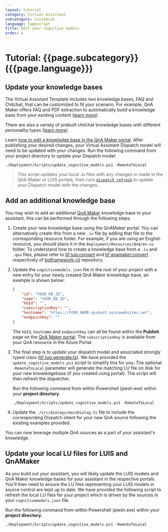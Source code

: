 ```yaml
---
layout: tutorial
category: Virtual Assistant
subcategory: Customize
language: typescript
title: Edit your cognitive models
order: 4
---
```


# Tutorial: {{page.subcategory}} ({{page.language}})

## Update your knowledge bases
The Virtual Assistant Template includes two knowledge bases, FAQ and Chitchat, that can be customized to fit your scenario. For example, QnA Maker offers FAQ and PDF extraction to automatically build a knowledge base from your existing content ([learn more](https://docs.microsoft.com/en-us/azure/cognitive-services/qnamaker/concepts/data-sources-and-content)).

There are also a variety of prebuilt chitchat knowledge bases with different personality types ([learn more](https://docs.microsoft.com/en-us/azure/cognitive-services/qnamaker/how-to/chit-chat-knowledge-base)). 

Learn [how to edit a knowledge base in the QnA Maker portal](https://docs.microsoft.com/en-us/azure/cognitive-services/qnamaker/how-to/edit-knowledge-base). After publishing your desired changes, your Virtual Assistant Dispatch model will need to be updated with your changes. Run the following command from your project directory to update your Dispatch model:
```
./Deployment/Scripts/update_cognitive_models.ps1 -RemoteToLocal
```
> This script updates your local .lu files with any changes in made in the QnA Maker or LUIS portals, then runs [`dispatch refresh`](https://www.npmjs.com/package/botdispatch#refreshing-your-dispatch-model) to update your Dispatch model with the changes.

## Add an additional knowledge base

You may wish to add an additional [QnA Maker](https://www.qnamaker.ai/) knowledge base to your assistant, this can be performed through the following steps.

1. Create your new knowledge base using the QnAMaker portal. You can alternatively create this from a new `.lu` file by adding that file to the corresponding resource folder. For example, if you are using an English resource, you should place it in the `Deployment/Resources/QnA/en-us` folder. To understand how to create a knowledge base from a `.lu` and `.qna` files, please refer to [bf luis:convert](https://www.npmjs.com/package/@microsoft/botframework-cli#bf-luisconvert) and [bf qnamaker:convert](https://www.npmjs.com/package/@microsoft/botframework-cli#bf-qnamakerconvert) respectively of [botframework-cli](https://github.com/microsoft/botframework-cli) repository.

1. Update the `cognitivemodels.json` file in the root of your project with a new entry for your newly created QnA Maker knowledge base, an example is shown below:

    ```json
    {
        "id": "YOUR_KB_ID",
        "name": "YOUR_KB_ID",
        "kbId": "",
        "subscriptionKey": "",
        "hostname": "https://YOUR_NAME-qnahost.azurewebsites.net",
        "endpointKey": ""
    }
    ```

    The `kbId`, `hostname` and `endpointKey` can all be found within the **Publish** page on the [QnA Maker portal](https://qnamaker.ai). The `subscriptionKey` is available from your QnA resource in the Azure Portal.

1. The final step is to update your dispatch model and associated strongly typed class ([bf luis:generate:ts](https://www.npmjs.com/package/@microsoft/botframework-cli#bf-luisgeneratets)). We have provided the `update_cognitive_models.ps1` script to simplify this for you. The optional `-RemoteToLocal` parameter will generate the matching LU file on disk for your new knowledgebase (if you created using portal). The script will then refresh the dispatcher. 

    Run the following command from within  Powershell (pwsh.exe) within your **project directory**.

    ```shell
    ./Deployment/Scripts/update_cognitive_models.ps1 -RemoteToLocal
    ```

1. Update the `./src/dialogs/mainDialog.ts` file to include the corresponding Dispatch intent for your new QnA source following the existing examples provided.

You can now leverage multiple QnA sources as a part of your assistant's knowledge.
 
## Update your local LU files for LUIS and QnAMaker

As you build out your assistant, you will likely update the LUIS models and QnA Maker knowledge bases for your assistant in the respective portals. You'll then need to ensure the LU files representing your LUIS models in source control are kept up to date. We have provided the following script to refresh the local LU files for your project which is driven by the sources in your `cognitivemodels.json` file.

Run the following command from within  Powershell (pwsh.exe) within your **project directory**.

```shell
./Deployment/Scripts/update_cognitive_models.ps1 -RemoteToLocal
```